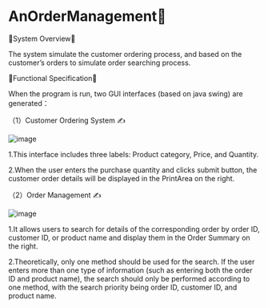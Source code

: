 # AnOrderManagement:dizzy:


:star2:System Overview:star2:

The system simulate the customer ordering process, and based on the customer’s orders to simulate order searching process.

:star2:Functional Specification:star2:


When the program is run, two GUI interfaces (based on java swing) are generated：


（1）Customer Ordering System :writing_hand:



![image](https://user-images.githubusercontent.com/130510998/233490835-2ef9305d-3387-4844-82cf-dc44773720a5.png)




1.This interface includes three labels: Product category, Price, and Quantity. 

2.When the user enters the purchase quantity and clicks submit button, the customer order details will be displayed in the PrintArea on the right.


（2）Order Management :writing_hand:

![image](https://user-images.githubusercontent.com/130510998/233491445-f716ce42-747b-46ae-9ba7-abffb767a72b.png)



1.It allows users to search for details of the corresponding order by order ID, customer ID, or product name and display them in the Order Summary on the right. 

2.Theoretically, only one method should be used for the search. If the user enters more than one type of information (such as entering both the order ID and product name), the search should only be performed according to one method, with the search priority being order ID, customer ID, and product name.










